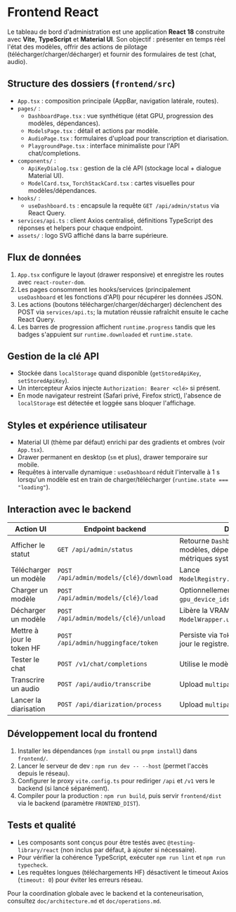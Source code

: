 # Frontend React

Le tableau de bord d'administration est une application **React 18** construite avec **Vite**, **TypeScript** et **Material UI**. Son objectif : présenter en temps réel l'état des modèles, offrir des actions de pilotage (télécharger/charger/décharger) et fournir des formulaires de test (chat, audio).

## Structure des dossiers (`frontend/src`)

- `App.tsx` : composition principale (AppBar, navigation latérale, routes).
- `pages/` :
  - `DashboardPage.tsx` : vue synthétique (état GPU, progression des modèles, dépendances).
  - `ModelsPage.tsx` : détail et actions par modèle.
  - `AudioPage.tsx` : formulaires d'upload pour transcription et diarisation.
  - `PlaygroundPage.tsx` : interface minimaliste pour l'API chat/completions.
- `components/` :
  - `ApiKeyDialog.tsx` : gestion de la clé API (stockage local + dialogue Material UI).
  - `ModelCard.tsx`, `TorchStackCard.tsx` : cartes visuelles pour modèles/dépendances.
- `hooks/` :
  - `useDashboard.ts` : encapsule la requête `GET /api/admin/status` via React Query.
- `services/api.ts` : client Axios centralisé, définitions TypeScript des réponses et helpers pour chaque endpoint.
- `assets/` : logo SVG affiché dans la barre supérieure.

## Flux de données

1. `App.tsx` configure le layout (drawer responsive) et enregistre les routes avec `react-router-dom`.
2. Les pages consomment les hooks/services (principalement `useDashboard` et les fonctions d'API) pour récupérer les données JSON.
3. Les actions (boutons télécharger/charger/décharger) déclenchent des POST via `services/api.ts`; la mutation réussie rafraîchit ensuite le cache React Query.
4. Les barres de progression affichent `runtime.progress` tandis que les badges s'appuient sur `runtime.downloaded` et `runtime.state`.

## Gestion de la clé API

- Stockée dans `localStorage` quand disponible (`getStoredApiKey`, `setStoredApiKey`).
- Un intercepteur Axios injecte `Authorization: Bearer <clé>` si présent.
- En mode navigateur restreint (Safari privé, Firefox strict), l'absence de `localStorage` est détectée et loggée sans bloquer l'affichage.

## Styles et expérience utilisateur

- Material UI (thème par défaut) enrichi par des gradients et ombres (voir `App.tsx`).
- Drawer permanent en desktop (`sm` et plus), drawer temporaire sur mobile.
- Requêtes à intervalle dynamique : `useDashboard` réduit l'intervalle à 1 s lorsqu'un modèle est en train de charger/télécharger (`runtime.state === "loading"`).

## Interaction avec le backend

| Action UI | Endpoint backend | Détails |
|-----------|------------------|---------|
| Afficher le statut | `GET /api/admin/status` | Retourne `DashboardState` (GPU, modèles, dépendances, métriques système). |
| Télécharger un modèle | `POST /api/admin/models/{clé}/download` | Lance `ModelRegistry.ensure_downloaded`. |
| Charger un modèle | `POST /api/admin/models/{clé}/load` | Optionnellement avec `gpu_device_ids`. |
| Décharger un modèle | `POST /api/admin/models/{clé}/unload` | Libère la VRAM via `ModelWrapper.unload`. |
| Mettre à jour le token HF | `POST /api/admin/huggingface/token` | Persiste via `TokenStore` et met à jour le registre. |
| Tester le chat | `POST /v1/chat/completions` | Utilise le modèle Qwen via vLLM. |
| Transcrire un audio | `POST /api/audio/transcribe` | Upload `multipart/form-data`. |
| Lancer la diarisation | `POST /api/diarization/process` | Upload `multipart/form-data`. |

## Développement local du frontend

1. Installer les dépendances (`npm install` ou `pnpm install`) dans `frontend/`.
2. Lancer le serveur de dev : `npm run dev -- --host` (permet l'accès depuis le réseau).
3. Configurer le proxy `vite.config.ts` pour rediriger `/api` et `/v1` vers le backend (si lancé séparément).
4. Compiler pour la production : `npm run build`, puis servir `frontend/dist` via le backend (paramètre `FRONTEND_DIST`).

## Tests et qualité

- Les composants sont conçus pour être testés avec `@testing-library/react` (non inclus par défaut, à ajouter si nécessaire).
- Pour vérifier la cohérence TypeScript, exécuter `npm run lint` et `npm run typecheck`.
- Les requêtes longues (téléchargements HF) désactivent le timeout Axios (`timeout: 0`) pour éviter les erreurs réseau.

Pour la coordination globale avec le backend et la conteneurisation, consultez `doc/architecture.md` et `doc/operations.md`.
